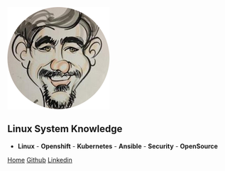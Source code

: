 ![logo](./logo.png?raw=true ':size=5%')

## Linux System Knowledge

- **Linux** - **Openshift** - **Kubernetes** - **Ansible** - **Security** - **OpenSource**

[Home](README.md)
[Github](https://github.com/emrahuludag)
[Linkedin](https://linkedin.com/emrahuludag)

